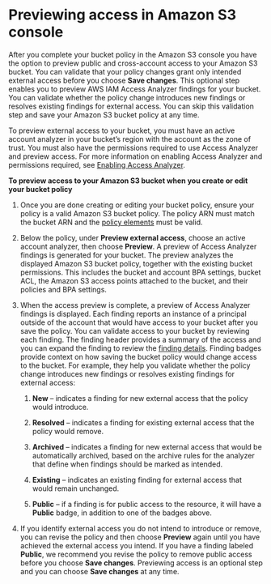 # Previewing access in Amazon S3 console<a name="access-analyzer-preview-access-s3-console"></a>

After you complete your bucket policy in the Amazon S3 console you have the option to preview public and cross\-account access to your Amazon S3 bucket\. You can validate that your policy changes grant only intended external access before you choose **Save changes**\. This optional step enables you to preview AWS IAM Access Analyzer findings for your bucket\. You can validate whether the policy change introduces new findings or resolves existing findings for external access\. You can skip this validation step and save your Amazon S3 bucket policy at any time\.

To preview external access to your bucket, you must have an active account analyzer in your bucket’s region with the account as the zone of trust\. You must also have the permissions required to use Access Analyzer and preview access\. For more information on enabling Access Analyzer and permissions required, see [Enabling Access Analyzer](access-analyzer-getting-started.md#access-analyzer-enabling)\.

**To preview access to your Amazon S3 bucket when you create or edit your bucket policy**

1. Once you are done creating or editing your bucket policy, ensure your policy is a valid Amazon S3 bucket policy\. The policy ARN must match the bucket ARN and the [policy elements](https://docs.aws.amazon.com/AmazonS3/latest/userguide/access-policy-language-overview.html) must be valid\.

1. Below the policy, under **Preview external access**, choose an active account analyzer, then choose **Preview**\. A preview of Access Analyzer findings is generated for your bucket\. The preview analyzes the displayed Amazon S3 bucket policy, together with the existing bucket permissions\. This includes the bucket and account BPA settings, bucket ACL, the Amazon S3 access points attached to the bucket, and their policies and BPA settings\.

1. When the access preview is complete, a preview of Access Analyzer findings is displayed\. Each finding reports an instance of a principal outside of the account that would have access to your bucket after you save the policy\. You can validate access to your bucket by reviewing each finding\. The finding header provides a summary of the access and you can expand the finding to review the [finding details](https://docs.aws.amazon.com/IAM/latest/UserGuide/access-analyzer-findings-view.html)\. Finding badges provide context on how saving the bucket policy would change access to the bucket\. For example, they help you validate whether the policy change introduces new findings or resolves existing findings for external access:

   1. **New** – indicates a finding for new external access that the policy would introduce\.

   1. **Resolved** – indicates a finding for existing external access that the policy would remove\.

   1. **Archived** – indicates a finding for new external access that would be automatically archived, based on the archive rules for the analyzer that define when findings should be marked as intended\.

   1. **Existing** – indicates an existing finding for external access that would remain unchanged\.

   1. **Public** – if a finding is for public access to the resource, it will have a **Public** badge, in addition to one of the badges above\.

1. If you identify external access you do not intend to introduce or remove, you can revise the policy and then choose **Preview** again until you have achieved the external access you intend\. If you have a finding labeled **Public**, we recommend you revise the policy to remove public access before you choose **Save changes**\. Previewing access is an optional step and you can choose **Save changes** at any time\. 